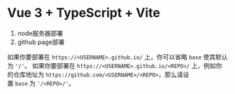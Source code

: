 # Vue 3 + TypeScript + Vite

1. node服务器部署
2. github page部署

如果你要部署在 `https://<USERNAME>.github.io/` 上，你可以省略 `base` 使其默认为 `'/'`。
如果你要部署在 `https://<USERNAME>.github.io/<REPO>/` 上，例如你的仓库地址为 `https://github.com/<USERNAME>/<REPO>`，那么请设置 `base` 为 `'/<REPO>/'`。